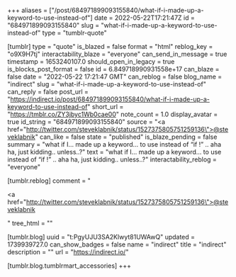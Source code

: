 +++
aliases = ["/post/684971899093155840/what-if-i-made-up-a-keyword-to-use-instead-of"]
date = 2022-05-22T17:21:47Z
id = "684971899093155840"
slug = "what-if-i-made-up-a-keyword-to-use-instead-of"
type = "tumblr-quote"

[tumblr]
type = "quote"
is_blazed = false
format = "html"
reblog_key = "o9X9H7tj"
interactability_blaze = "everyone"
can_send_in_message = true
timestamp = 1653240107.0
should_open_in_legacy = true
is_blocks_post_format = false
id = 6.849718990931558e+17
can_blaze = false
date = "2022-05-22 17:21:47 GMT"
can_reblog = false
blog_name = "indirect"
slug = "what-if-i-made-up-a-keyword-to-use-instead-of"
can_reply = false
post_url = "https://indirect.io/post/684971899093155840/what-if-i-made-up-a-keyword-to-use-instead-of"
short_url = "https://tmblr.co/ZY3jbyc1Wb0cae00"
note_count = 1.0
display_avatar = true
id_string = "684971899093155840"
source = "<a href=\"http://twitter.com/steveklabnik/status/1527375805751259136\">@steveklabnik</a>"
can_like = false
state = "published"
is_blaze_pending = false
summary = "what if I… made up a keyword… to use instead of “if !” .. aha ha, just kidding.. unless..?"
text = "what if I… made up a keyword… to use instead of “if !” .. aha ha, just kidding.. unless..?"
interactability_reblog = "everyone"

[tumblr.reblog]
comment = "<p><a href=\"http://twitter.com/steveklabnik/status/1527375805751259136\">@steveklabnik</a></p>"
tree_html = ""

[tumblr.blog]
uuid = "t:PgyUJU3SA2Klwyt81UWAwQ"
updated = 1739939727.0
can_show_badges = false
name = "indirect"
title = "indirect"
description = ""
url = "https://indirect.io/"

[tumblr.blog.tumblrmart_accessories]
+++
